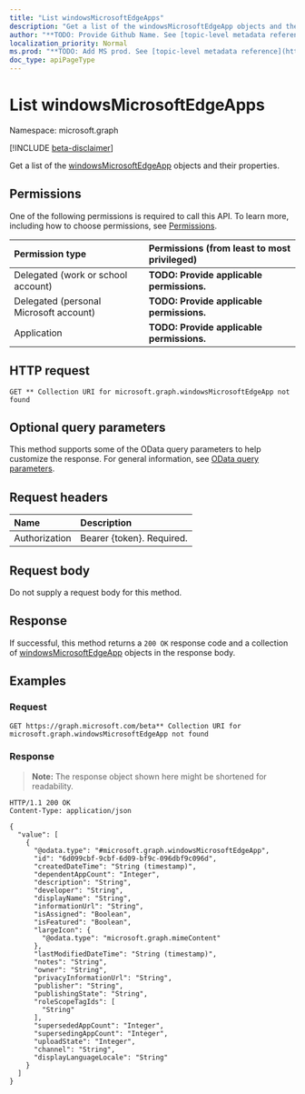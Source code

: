 ```yaml
---
title: "List windowsMicrosoftEdgeApps"
description: "Get a list of the windowsMicrosoftEdgeApp objects and their properties."
author: "**TODO: Provide Github Name. See [topic-level metadata reference](https://msgo.azurewebsites.net/add/document/guidelines/metadata.html#topic-level-metadata)**"
localization_priority: Normal
ms.prod: "**TODO: Add MS prod. See [topic-level metadata reference](https://msgo.azurewebsites.net/add/document/guidelines/metadata.html#topic-level-metadata)**"
doc_type: apiPageType
---
```


# List windowsMicrosoftEdgeApps
Namespace: microsoft.graph

[!INCLUDE [beta-disclaimer](../../includes/beta-disclaimer.md)]

Get a list of the [windowsMicrosoftEdgeApp](../resources/windowsmicrosoftedgeapp.md) objects and their properties.

## Permissions
One of the following permissions is required to call this API. To learn more, including how to choose permissions, see [Permissions](/graph/permissions-reference).

|Permission type|Permissions (from least to most privileged)|
|:---|:---|
|Delegated (work or school account)|**TODO: Provide applicable permissions.**|
|Delegated (personal Microsoft account)|**TODO: Provide applicable permissions.**|
|Application|**TODO: Provide applicable permissions.**|

## HTTP request

<!-- {
  "blockType": "ignored"
}
-->
``` http
GET ** Collection URI for microsoft.graph.windowsMicrosoftEdgeApp not found
```

## Optional query parameters
This method supports some of the OData query parameters to help customize the response. For general information, see [OData query parameters](/graph/query-parameters).

## Request headers
|Name|Description|
|:---|:---|
|Authorization|Bearer {token}. Required.|

## Request body
Do not supply a request body for this method.

## Response

If successful, this method returns a `200 OK` response code and a collection of [windowsMicrosoftEdgeApp](../resources/windowsmicrosoftedgeapp.md) objects in the response body.

## Examples

### Request
<!-- {
  "blockType": "request",
  "name": "list_windowsmicrosoftedgeapp"
}
-->
``` http
GET https://graph.microsoft.com/beta** Collection URI for microsoft.graph.windowsMicrosoftEdgeApp not found
```


### Response
>**Note:** The response object shown here might be shortened for readability.
<!-- {
  "blockType": "response",
  "truncated": true,
  "@odata.type": "Collection(microsoft.graph.windowsMicrosoftEdgeApp)"
}
-->
``` http
HTTP/1.1 200 OK
Content-Type: application/json

{
  "value": [
    {
      "@odata.type": "#microsoft.graph.windowsMicrosoftEdgeApp",
      "id": "6d099cbf-9cbf-6d09-bf9c-096dbf9c096d",
      "createdDateTime": "String (timestamp)",
      "dependentAppCount": "Integer",
      "description": "String",
      "developer": "String",
      "displayName": "String",
      "informationUrl": "String",
      "isAssigned": "Boolean",
      "isFeatured": "Boolean",
      "largeIcon": {
        "@odata.type": "microsoft.graph.mimeContent"
      },
      "lastModifiedDateTime": "String (timestamp)",
      "notes": "String",
      "owner": "String",
      "privacyInformationUrl": "String",
      "publisher": "String",
      "publishingState": "String",
      "roleScopeTagIds": [
        "String"
      ],
      "supersededAppCount": "Integer",
      "supersedingAppCount": "Integer",
      "uploadState": "Integer",
      "channel": "String",
      "displayLanguageLocale": "String"
    }
  ]
}
```


